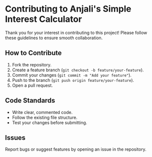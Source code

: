 # Contributing to Anjali's Simple Interest Calculator

Thank you for your interest in contributing to this project! Please follow these guidelines to ensure smooth collaboration.

## How to Contribute
1. Fork the repository.
2. Create a feature branch (`git checkout -b feature/your-feature`).
3. Commit your changes (`git commit -m "Add your feature"`).
4. Push to the branch (`git push origin feature/your-feature`).
5. Open a pull request.

## Code Standards
- Write clear, commented code.
- Follow the existing file structure.
- Test your changes before submitting.

## Issues
Report bugs or suggest features by opening an issue in the repository.
